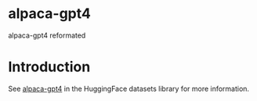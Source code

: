 # alpaca-gpt4
alpaca-gpt4 reformated

# Introduction
See [alpaca-gpt4](https://huggingface.co/datasets/vicgalle/alpaca-gpt4) in the HuggingFace datasets library for more information.